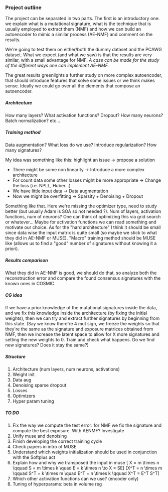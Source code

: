 ### Project outline

The project can be separated in two parts. The first is an introductory one: we explain what is a mutational signature, what is the technique that is usually employed to extract them (NMF) and how we can build an autoencoder to mimic a similar process (AE-NMF) and comment on the results.

We're going to test them on either/both the dummy dataset and the PCAWG dataset. What we expect (and what we saw) is that the results are very similar, with a small advantage for NMF. _A case can be made for the study of the different ways one can implement AE-NMF._ 

The great results greenlights a further study on more complex autoencoder, that should introduce features that solve some issues or we think makes sense. Ideally we could go over all the elements that compose an autoencoder.

##### Architecture
How many layers? What activation functions? Dropout? How many neurons? Batch normalization? etc...

##### Training method
Data augmentation? What loss do we use? Introduce regularization? How many signatures?

My idea was something like this: highlight an issue $\to$ propose a solution

- There might be some non linearity $\to$ Introduce a more complex architecture
- For count data some other losses might be more appropriate $\to$ Change the loss (i.e. NPLL, Huber...)
- We have little input data $\to$ Data augmentation
- Now we might be overfitting $\to$ Sparsity + Denoising + Dropout

Something like that. Here we're missing the optimizer type, need to study better (but usually Adam is SOA so not needed ?). Num of layers, activation functions, num of neurons? One can think of optimizing this via grid search or whatever... Maybe for activation functions we can read something and motivate our choice. As for the "hard architecture" I think it should be small since data wise the input matrix is quite small (so maybe we stick to what they did in AE-NMF or MUSE). "Macro" training method should be MUSE like (allows us to find a "good" number of signatures without knowing it a priori).


##### Results comparison

What they did in AE-NMF is good, we should do that, so analyze both the reconstruction error and compare the found consensus signatures with the known ones in COSMIC.

##### CG idea

If we have a prior knowledge of the mutational signatures inside the data, and we fix this knowledge inside the architecture (by fixing the initial weights), then we can try and extract further signatures by beginning from this state. (Say we know there're 4 mut sign, we freeze the weights so that they're the same as the signature and exposure matrices obtained from NMF, then we increase the latent space to allow for X more signatures and setting the new weights to 0. Train and check what happens. Do we find new signatures? Does it stay the same?)

##### Structure

1) Architecture (num layers, num neurons, activations)
2) Weight init
3) Data aug
4) Denoising sparse dropout
5) Losses
6) Optimizers
7) Hyper param tuning

##### TO DO

1) Fix the way we compute the test error: for NMF we fix the signature and compute the best exposure. With AENMF? Investigate
2) Unify muse and denoising
3) Finish developing the correct training cycle
4) Check papers in intro of MUSE
5) Understand which weights initialization should be used in conjunction with the Softplus act
6) Explain how and why we transposed the input in muse \[ X = m \times n \qquad S = m \times k \quad E = k \times n \to X = SE\]
\[X^T = n \times m \qquad S^T = k \times m \quad E^T = n \times k  \qquad X^T = E^T S^T\]
7) Which other activation functions can we use? (encoder only)
8) Tuning of hyperparams: beta in volume reg